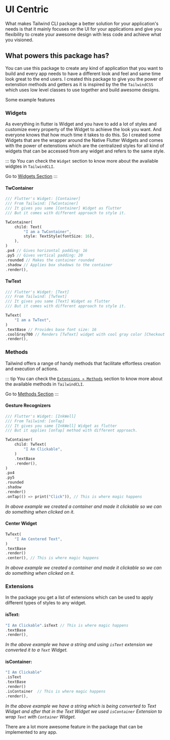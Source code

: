 # UI Centric

What makes Tailwind CLI package a better solution for your application's needs is that it mainly focuses on the UI for your applications and give you flexibility to create your awesome design with less code and achieve what you visioned.

## What powers this package has?

You can use this package to create any kind of application that you want to build and every app needs to have a different look and feel and same time look great to the end users. I created this package to give you the power of extenstion methods and getters as it is inspired by the the `TailwindCSS` which uses low level classes to use together and build awesome designs.

Some example features

### Widgets

As everything in flutter is Widget and you have to add a lot of styles and customize every property of the Widget to achieve the look you want. And everyone knows that how much time it takes to do this. So I created some Widgets that are the wrapper around the Native Flutter Widgets and comes with the power of extenstions which are the centralized styles for all kind of widgets that can be accessed from any widget and refers to the same style.

::: tip
You can check the `Widget` section to know more about the available widgtes in `TailwindCLI`.

Go to [Widgets Section](../widgets/tw-button)
:::

#### TwContainer

```dart
/// Flutter's Widget: [Container]
/// From Tailwind: [TwContainer]
/// It gives you same [Container] Widget as flutter
/// But it comes with different approach to style it.

TwContainer(
    child: Text(
        "I am a TwContainer",
        style: TextStyle(fontSize: 16),
    ),
)
.px4 // Gives horizontal padding: 16
.py5 // Gives vertical padding: 20
.rounded // Makes the container rounded
.shadow // Applies box shadows to the container
.render(),
```

#### TwText

```dart
/// Flutter's Widget: [Text]
/// From Tailwind: [TwText]
/// It gives you same [Text] Widget as flutter
/// But it comes with different approach to style it.

TwText(
    "I am a TwText",
)
.textBase // Provides base font size: 16
.coolGray700 // Renders [TwText] widget with cool gray color [Checkout Colors Here](../colors/background-color.md)
.render(),
```

### Methods

Tailwind offers a range of handy methods that facilitate effortless creation and execution of actions.

::: tip
You can check the [`Extensions » Methods`](../extensions/methods) section to know more about the available methods in `TailwindCLI`.

Go to [Methods Section](../extensions/methods)
:::

#### Gesture Recognizers

```dart
/// Flutter's Widget: [InkWell]
/// From Tailwind: [onTap]
/// It gives you same [InkWell] Widget as flutter
/// But it applies [onTap] method with different approach.

TwContainer(
    child: TwText(
        "I Am Clickable",
    )
    .textBase
    .render(),
)
.px4
.py5
.rounded
.shadow
.render()
.onTap(() => print("Click")), // This is where magic happens
```

_In above example we created a container and made it clickable so we can do something when clicked on it._

#### Center Widget

```dart
TwText(
    "I Am Centered Text",
)
.textBase
.render()
.center(), // This is where magic happens
```

_In above example we created a container and made it clickable so we can do something when clicked on it._

### Extensions

In the package you get a list of extensions which can be used to apply different types of styles to any widget.

#### isText:

```dart
"I Am Clickable".isText // This is where magic happens
.textBase
.render(),
```

_In the above example we have a string and using `isText` extension we converted it to a `Text` Widget._

#### isContainer:

```dart
"I Am Clickable"
.isText
.textBase
.render()
.isContainer  // This is where magic happens
.render(),
```

_In the above example we have a string which is being converted to Text Widget and after that in the Text Widget we used `isContainer` Extension to wrap `Text` with `Container` Widget._

There are a lot more awesome feature in the package that can be implemented to any app.

